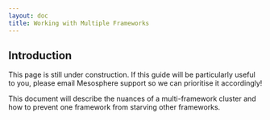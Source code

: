 ```yaml
---
layout: doc
title: Working with Multiple Frameworks
---
```



## Introduction

This page is still under construction. If this guide will be particularly useful to you, please email Mesosphere support so we can prioritise it accordingly!

This document will describe the nuances of a multi-framework cluster and how to prevent one framework from starving other frameworks.
